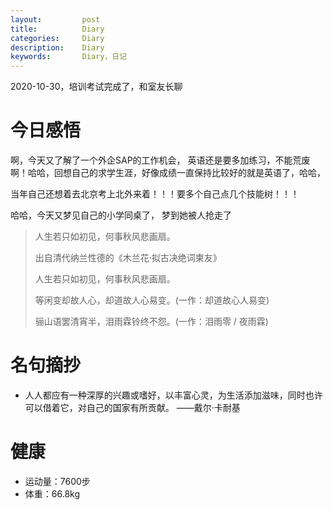 ```yaml
---
layout:     	post
title:      	Diary
categories: 	Diary
description:   	Diary
keywords: 		Diary，日记 
---
```


2020-10-30，培训考试完成了，和室友长聊

# 今日感悟

啊，今天又了解了一个外企SAP的工作机会， 英语还是要多加练习，不能荒废啊！哈哈，回想自己的求学生涯，好像成绩一直保持比较好的就是英语了，哈哈，

当年自己还想着去北京考上北外来着！！！要多个自己点几个技能树！！！

哈哈，今天又梦见自己的小学同桌了， 梦到她被人抢走了

> 人生若只如初见，何事秋风悲画扇。
>
> 出自清代纳兰性德的《木兰花·拟古决绝词柬友》
>
> 人生若只如初见，何事秋风悲画扇。
>
> 等闲变却故人心，却道故人心易变。(一作：却道故心人易变)
>
> 骊山语罢清宵半，泪雨霖铃终不怨。(一作：泪雨零 / 夜雨霖)

# 名句摘抄

-  人人都应有一种深厚的兴趣或嗜好，以丰富心灵，为生活添加滋味，同时也许可以借着它，对自己的国家有所贡献。 ——戴尔·卡耐基

# 健康

- 运动量：7600步
- 体重：66.8kg














